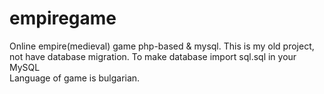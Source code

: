 # empiregame
Online empire(medieval) game php-based & mysql.
This is my old project, not have database migration. To make database import sql.sql in your MySQL<br />
Language of game is bulgarian.

